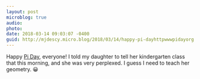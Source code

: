 ```yaml
---
layout: post
microblog: true
audio: 
photo: 
date: 2018-03-14 09:03:07 -0400
guid: http://mjdescy.micro.blog/2018/03/14/happy-pi-dayhttpwwwpidayorg.html
---
```

Happy [Pi Day](http://www.piday.org), everyone! I told my daughter to tell her kindergarten class that this morning, and she was very perplexed. I guess I need to teach her geometry. 😀
